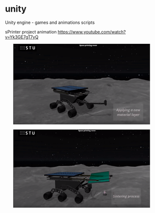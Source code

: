 # unity
Unity engine - games and animations scripts


sPrinter project animation
  https://www.youtube.com/watch?v=Yk3GE7gT7yQ

<p align="center">
<img src="https://github.com/Zahorack/unity/blob/master/sPrinter-animation/Photos/layer.png" width="450" title="hover text">
</p>



<p align="center">
<img src="https://github.com/Zahorack/unity/blob/master/sPrinter-animation/Photos/sintering.png" width="450" title="hover text">
</p>
